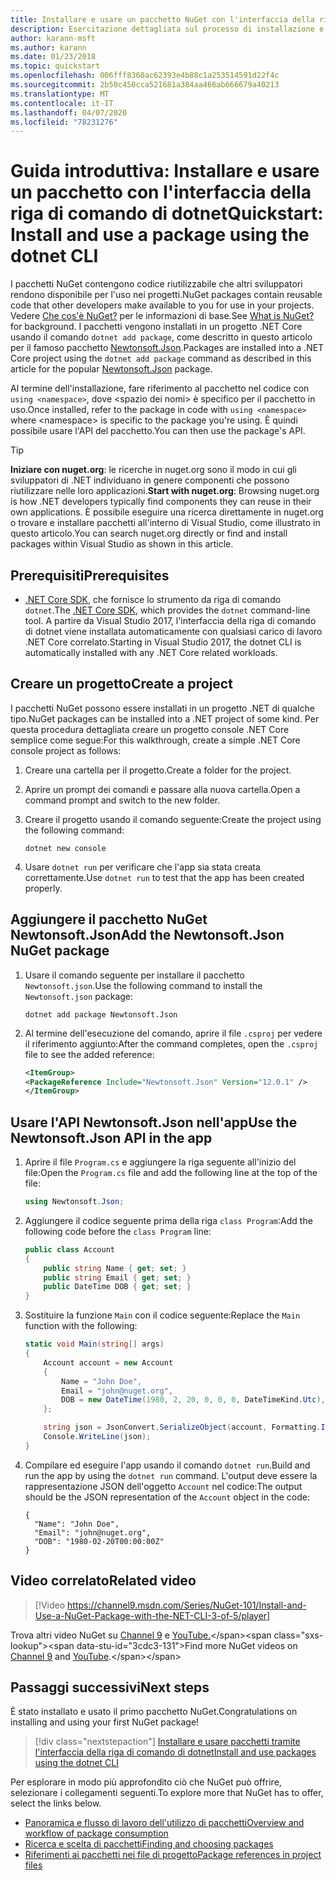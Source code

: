 ```yaml
---
title: Installare e usare un pacchetto NuGet con l'interfaccia della riga di comando di dotnet
description: Esercitazione dettagliata sul processo di installazione e uso di un pacchetto NuGet in un progetto .NET Core.
author: karann-msft
ms.author: karann
ms.date: 01/23/2018
ms.topic: quickstart
ms.openlocfilehash: 006fff8360ac62393e4b88c1a253514591d22f4c
ms.sourcegitcommit: 2b50c450cca521681a384aa466ab666679a40213
ms.translationtype: MT
ms.contentlocale: it-IT
ms.lasthandoff: 04/07/2020
ms.locfileid: "78231276"
---
```

# <a name="quickstart-install-and-use-a-package-using-the-dotnet-cli"></a><span data-ttu-id="3cdc3-103">Guida introduttiva: Installare e usare un pacchetto con l'interfaccia della riga di comando di dotnet</span><span class="sxs-lookup"><span data-stu-id="3cdc3-103">Quickstart: Install and use a package using the dotnet CLI</span></span>

<span data-ttu-id="3cdc3-104">I pacchetti NuGet contengono codice riutilizzabile che altri sviluppatori rendono disponibile per l'uso nei progetti.</span><span class="sxs-lookup"><span data-stu-id="3cdc3-104">NuGet packages contain reusable code that other developers make available to you for use in your projects.</span></span> <span data-ttu-id="3cdc3-105">Vedere [Che cos'è NuGet?](../What-is-NuGet.md) per le informazioni di base.</span><span class="sxs-lookup"><span data-stu-id="3cdc3-105">See [What is NuGet?](../What-is-NuGet.md) for background.</span></span> <span data-ttu-id="3cdc3-106">I pacchetti vengono installati in un progetto .NET Core usando il comando `dotnet add package`, come descritto in questo articolo per il famoso pacchetto [Newtonsoft.Json](https://www.nuget.org/packages/Newtonsoft.Json/).</span><span class="sxs-lookup"><span data-stu-id="3cdc3-106">Packages are installed into a .NET Core project using the `dotnet add package` command as described in this article for the popular [Newtonsoft.Json](https://www.nuget.org/packages/Newtonsoft.Json/) package.</span></span>

<span data-ttu-id="3cdc3-107">Al termine dell'installazione, fare riferimento al pacchetto nel codice con `using <namespace>`, dove \<spazio dei nomi\> è specifico per il pacchetto in uso.</span><span class="sxs-lookup"><span data-stu-id="3cdc3-107">Once installed, refer to the package in code with `using <namespace>` where \<namespace\> is specific to the package you're using.</span></span> <span data-ttu-id="3cdc3-108">È quindi possibile usare l'API del pacchetto.</span><span class="sxs-lookup"><span data-stu-id="3cdc3-108">You can then use the package's API.</span></span>

> [!Tip]
> <span data-ttu-id="3cdc3-109">**Iniziare con nuget.org**: le ricerche in nuget.org sono il modo in cui gli sviluppatori di .NET individuano in genere componenti che possono riutilizzare nelle loro applicazioni.</span><span class="sxs-lookup"><span data-stu-id="3cdc3-109">**Start with nuget.org**: Browsing nuget.org is how .NET developers typically find components they can reuse in their own applications.</span></span> <span data-ttu-id="3cdc3-110">È possibile eseguire una ricerca direttamente in nuget.org o trovare e installare pacchetti all'interno di Visual Studio, come illustrato in questo articolo.</span><span class="sxs-lookup"><span data-stu-id="3cdc3-110">You can search nuget.org directly or find and install packages within Visual Studio as shown in this article.</span></span>

## <a name="prerequisites"></a><span data-ttu-id="3cdc3-111">Prerequisiti</span><span class="sxs-lookup"><span data-stu-id="3cdc3-111">Prerequisites</span></span>

- <span data-ttu-id="3cdc3-112">[.NET Core SDK](https://www.microsoft.com/net/download/), che fornisce lo strumento da riga di comando `dotnet`.</span><span class="sxs-lookup"><span data-stu-id="3cdc3-112">The [.NET Core SDK](https://www.microsoft.com/net/download/), which provides the `dotnet` command-line tool.</span></span> <span data-ttu-id="3cdc3-113">A partire da Visual Studio 2017, l'interfaccia della riga di comando di dotnet viene installata automaticamente con qualsiasi carico di lavoro .NET Core correlato.</span><span class="sxs-lookup"><span data-stu-id="3cdc3-113">Starting in Visual Studio 2017, the dotnet CLI is automatically installed with any .NET Core related workloads.</span></span>

## <a name="create-a-project"></a><span data-ttu-id="3cdc3-114">Creare un progetto</span><span class="sxs-lookup"><span data-stu-id="3cdc3-114">Create a project</span></span>

<span data-ttu-id="3cdc3-115">I pacchetti NuGet possono essere installati in un progetto .NET di qualche tipo.</span><span class="sxs-lookup"><span data-stu-id="3cdc3-115">NuGet packages can be installed into a .NET project of some kind.</span></span> <span data-ttu-id="3cdc3-116">Per questa procedura dettagliata creare un progetto console .NET Core semplice come segue:</span><span class="sxs-lookup"><span data-stu-id="3cdc3-116">For this walkthrough, create a simple .NET Core console project as follows:</span></span>

1. <span data-ttu-id="3cdc3-117">Creare una cartella per il progetto.</span><span class="sxs-lookup"><span data-stu-id="3cdc3-117">Create a folder for the project.</span></span>

1. <span data-ttu-id="3cdc3-118">Aprire un prompt dei comandi e passare alla nuova cartella.</span><span class="sxs-lookup"><span data-stu-id="3cdc3-118">Open a command prompt and switch to the new folder.</span></span>

1. <span data-ttu-id="3cdc3-119">Creare il progetto usando il comando seguente:</span><span class="sxs-lookup"><span data-stu-id="3cdc3-119">Create the project using the following command:</span></span>

    ```dotnetcli
    dotnet new console
    ```

1. <span data-ttu-id="3cdc3-120">Usare `dotnet run` per verificare che l'app sia stata creata correttamente.</span><span class="sxs-lookup"><span data-stu-id="3cdc3-120">Use `dotnet run` to test that the app has been created properly.</span></span>

## <a name="add-the-newtonsoftjson-nuget-package"></a><span data-ttu-id="3cdc3-121">Aggiungere il pacchetto NuGet Newtonsoft.Json</span><span class="sxs-lookup"><span data-stu-id="3cdc3-121">Add the Newtonsoft.Json NuGet package</span></span>

1. <span data-ttu-id="3cdc3-122">Usare il comando seguente per installare il pacchetto `Newtonsoft.json`.</span><span class="sxs-lookup"><span data-stu-id="3cdc3-122">Use the following command to install the `Newtonsoft.json` package:</span></span>

    ```dotnetcli
    dotnet add package Newtonsoft.Json
    ```

2. <span data-ttu-id="3cdc3-123">Al termine dell'esecuzione del comando, aprire il file `.csproj` per vedere il riferimento aggiunto:</span><span class="sxs-lookup"><span data-stu-id="3cdc3-123">After the command completes, open the `.csproj` file to see the added reference:</span></span>

    ```xml
   <ItemGroup>
    <PackageReference Include="Newtonsoft.Json" Version="12.0.1" />
   </ItemGroup>
    ```

## <a name="use-the-newtonsoftjson-api-in-the-app"></a><span data-ttu-id="3cdc3-124">Usare l'API Newtonsoft.Json nell'app</span><span class="sxs-lookup"><span data-stu-id="3cdc3-124">Use the Newtonsoft.Json API in the app</span></span>

1. <span data-ttu-id="3cdc3-125">Aprire il file `Program.cs` e aggiungere la riga seguente all'inizio del file:</span><span class="sxs-lookup"><span data-stu-id="3cdc3-125">Open the `Program.cs` file and add the following line at the top of the file:</span></span>

    ```cs
    using Newtonsoft.Json;
    ```

1. <span data-ttu-id="3cdc3-126">Aggiungere il codice seguente prima della riga `class Program`:</span><span class="sxs-lookup"><span data-stu-id="3cdc3-126">Add the following code before the `class Program` line:</span></span>

    ```cs
    public class Account
    {
        public string Name { get; set; }
        public string Email { get; set; }
        public DateTime DOB { get; set; }
    }
    ```

1. <span data-ttu-id="3cdc3-127">Sostituire la funzione `Main` con il codice seguente:</span><span class="sxs-lookup"><span data-stu-id="3cdc3-127">Replace the `Main` function with the following:</span></span>

    ```cs
    static void Main(string[] args)
    {
        Account account = new Account
        {
            Name = "John Doe",
            Email = "john@nuget.org",
            DOB = new DateTime(1980, 2, 20, 0, 0, 0, DateTimeKind.Utc),
        };

        string json = JsonConvert.SerializeObject(account, Formatting.Indented);
        Console.WriteLine(json);
    }
    ```

1. <span data-ttu-id="3cdc3-128">Compilare ed eseguire l'app usando il comando `dotnet run`.</span><span class="sxs-lookup"><span data-stu-id="3cdc3-128">Build and run the app by using the `dotnet run` command.</span></span> <span data-ttu-id="3cdc3-129">L'output deve essere la rappresentazione JSON dell'oggetto `Account` nel codice:</span><span class="sxs-lookup"><span data-stu-id="3cdc3-129">The output should be the JSON representation of the `Account` object in the code:</span></span>

    ```output
    {
      "Name": "John Doe",
      "Email": "john@nuget.org",
      "DOB": "1980-02-20T00:00:00Z"
    }
    ```
## <a name="related-video"></a><span data-ttu-id="3cdc3-130">Video correlato</span><span class="sxs-lookup"><span data-stu-id="3cdc3-130">Related video</span></span>

> [!Video https://channel9.msdn.com/Series/NuGet-101/Install-and-Use-a-NuGet-Package-with-the-NET-CLI-3-of-5/player]

<span data-ttu-id="3cdc3-131">Trova altri video NuGet su [Channel 9](https://channel9.msdn.com/Series/NuGet-101) e [YouTube.](https://www.youtube.com/playlist?list=PLdo4fOcmZ0oVLvfkFk8O9h6v2Dcdh2bh_)</span><span class="sxs-lookup"><span data-stu-id="3cdc3-131">Find more NuGet videos on [Channel 9](https://channel9.msdn.com/Series/NuGet-101) and [YouTube](https://www.youtube.com/playlist?list=PLdo4fOcmZ0oVLvfkFk8O9h6v2Dcdh2bh_).</span></span>

## <a name="next-steps"></a><span data-ttu-id="3cdc3-132">Passaggi successivi</span><span class="sxs-lookup"><span data-stu-id="3cdc3-132">Next steps</span></span>

<span data-ttu-id="3cdc3-133">È stato installato e usato il primo pacchetto NuGet.</span><span class="sxs-lookup"><span data-stu-id="3cdc3-133">Congratulations on installing and using your first NuGet package!</span></span>

> [!div class="nextstepaction"]
> [<span data-ttu-id="3cdc3-134">Installare e usare pacchetti tramite l'interfaccia della riga di comando di dotnet</span><span class="sxs-lookup"><span data-stu-id="3cdc3-134">Install and use packages using the dotnet CLI</span></span>](../consume-packages/install-use-packages-dotnet-cli.md)

<span data-ttu-id="3cdc3-135">Per esplorare in modo più approfondito ciò che NuGet può offrire, selezionare i collegamenti seguenti.</span><span class="sxs-lookup"><span data-stu-id="3cdc3-135">To explore more that NuGet has to offer, select the links below.</span></span>

- [<span data-ttu-id="3cdc3-136">Panoramica e flusso di lavoro dell'utilizzo di pacchetti</span><span class="sxs-lookup"><span data-stu-id="3cdc3-136">Overview and workflow of package consumption</span></span>](../consume-packages/overview-and-workflow.md)
- [<span data-ttu-id="3cdc3-137">Ricerca e scelta di pacchetti</span><span class="sxs-lookup"><span data-stu-id="3cdc3-137">Finding and choosing packages</span></span>](../consume-packages/finding-and-choosing-packages.md)
- [<span data-ttu-id="3cdc3-138">Riferimenti ai pacchetti nei file di progetto</span><span class="sxs-lookup"><span data-stu-id="3cdc3-138">Package references in project files</span></span>](../consume-packages/package-references-in-project-files.md)
